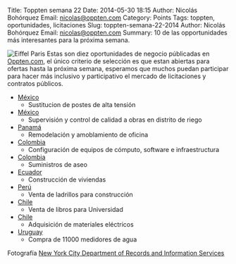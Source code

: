 Title: Toppten semana 22
Date: 2014-05-30 18:15
Author: Nicolás Bohórquez
Email:  nicolas@oppten.com
Category: Points
Tags: toppten, oportunidades, licitaciones
Slug: toppten-semana-22-2014
Author: Nicolás Bohórquez
Email:  nicolas@oppten.com
Summary: 10 de las opportunidades más interesantes para la próxima semana.

![Eiffel Paris](/images/toppten/week22.jpg) Estas son diez oportunidades
de negocio públicadas en
[Oppten.com](http://oppten.com?utm_content=toppten-w22&utm_medium=social&utm_source=blog&utm_campaign=toppten),
el único criterio de selección es que estan abiertas para ofertas hasta
la próxima semana, esperamos que muchos puedan participar para hacer más
inclusivo y participativo el mercado de licitaciones y contratos
públicos.

-   [México](http://oppten.mx/oportunidad-negocio/licitacion-modificacion-perfil-aislamiento-linea-alta-tension-lt-115-kv-comision-federal-electricidad-mediante-sustitucion-2-estructuras-tipo-poste-troncoconico-motivo-accione-merida-mexico-200094307?utm_content=toppten-w22&utm_medium=social&utm_source=blog&utm_campaign=toppten "Oportunidad Licitación Contrato México")
    - Sustitucion de postes de alta tensión
-   [México](http://oppten.mx/oportunidad-negocio/licitacion-supervision-tecnica-control-calidad-trabajos-rehabilitacion-modernizacion-distrito-riego-092-rio-panuco-unidad-las-animas-municipios-mante-gonzalez-estado-ta-gustavo-madero-mexico-200097401?utm_content=toppten-w22&utm_medium=social&utm_source=blog&utm_campaign=toppten "Oportunidad Licitación Contrato México")
    - Supervisión y control de calidad a obras en distrito de riego
-   [Panamá](http://panama.oppten.com/oportunidad-negocio/licitacion-desarrollo-aprobacion-planos-remodelacion-amueblamiento-local-no203-ocupara-caja-ahorros-centro-comercial-ph-andes-shopping-mall-panama-panama-100663812?utm_content=toppten-w22&utm_medium=social&utm_source=blog&utm_campaign=toppten "Oportunidad Licitación Contrato Panamá")
    - Remodelación y amoblamiento de oficina
-   [Colombia](http://oppten.co/oportunidad-negocio/licitacion-adquisicion-instalacion-configuracion-puesta-funcionamiento-equipos-computo-software-infraestructura-tecnologia-informacion-comunicaciones-renovar-yo-fortalecer-bogota-dc-colombia-100668360?utm_content=toppten-w22&utm_medium=social&utm_source=blog&utm_campaign=toppten "Oportunidad Licitación Contrato Colombia")
    - Configuración de equipos de cómputo, software e infraestructura
-   [Colombia](http://oppten.co/oportunidad-negocio/contrato-suministro-viveres-elementos-aseo-necesarios-personal-internos-encuentran-recluidos-carcel-municipal-ituango-colombia-100668165?utm_content=toppten-w22&utm_medium=social&utm_source=blog&utm_campaign=toppten "Oportunidad Licitación Contrato Colombia")
    - Suministros de aseo
-   [Ecuador](http://oppten.ec/oportunidad-negocio/contrato-obra-adecuacion-rehabilitacion-muelle-parque-historico-guayaquil-guayaquil-ecuador-100667829?utm_content=toppten-w22&utm_medium=social&utm_source=blog&utm_campaign=toppten "Oportunidad Licitación Contrato Ecuador")
    - Construcción de viviendas
-   [Perú](http://oppten.pe/oportunidad-negocio/contrato-adquisicion-bienes-meta-064-cusco-peru-200109072?utm_content=toppten-w22&utm_medium=social&utm_source=blog&utm_campaign=toppten "Oportunidad Licitación Contrato Perú")
    - Venta de ladrillos para construcción
-   [Chile](http://oppten.cl/oportunidad-negocio/licitacion-bibliografia-historica-proyecto-uva0901-vina-mar-chile-200097876?utm_content=toppten-w22&utm_medium=social&utm_source=blog&utm_campaign=toppten "Oportunidad Licitación Contrato Chile")
    - Venta de libros para Universidad
-   [Chile](http://oppten.cl/oportunidad-negocio/concurso-adquisicion-materiales-electricos-rancagua-chile-200106683?utm_content=toppten-w22&utm_medium=social&utm_source=blog&utm_campaign=toppten "Oportunidad Licitación Contrato Chile")
    - Adquisición de materiales eléctricos
-   [Uruguay](http://oppten.uy/oportunidad-negocio/concurso-adquisicion-110000-medidores-13mm-montevideo-uruguay-100668445?utm_content=toppten-w22&utm_medium=social&utm_source=blog&utm_campaign=toppten "Oportunidad Licitación Contrato Uruguay")
    - Compra de 11000 medidores de agua

Fotografía [New York City Department of Records and Information
Services](http://www.nyc.gov/html/records/html/gallery/home.shtml)
